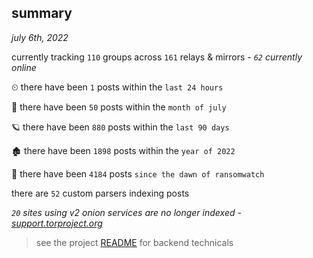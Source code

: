 
## summary
_july 6th, 2022_

currently tracking `110` groups across `161` relays & mirrors - _`62` currently online_

⏲ there have been `1` posts within the `last 24 hours`

🦈 there have been `50` posts within the `month of july`

🪐 there have been `880` posts within the `last 90 days`

🏚 there have been `1898` posts within the `year of 2022`

🦕 there have been `4184` posts `since the dawn of ransomwatch`

there are `52` custom parsers indexing posts

_`20` sites using v2 onion services are no longer indexed - [support.torproject.org](https://support.torproject.org/onionservices/v2-deprecation/)_

> see the project [README](https://github.com/joshhighet/ransomwatch#ransomwatch--) for backend technicals

